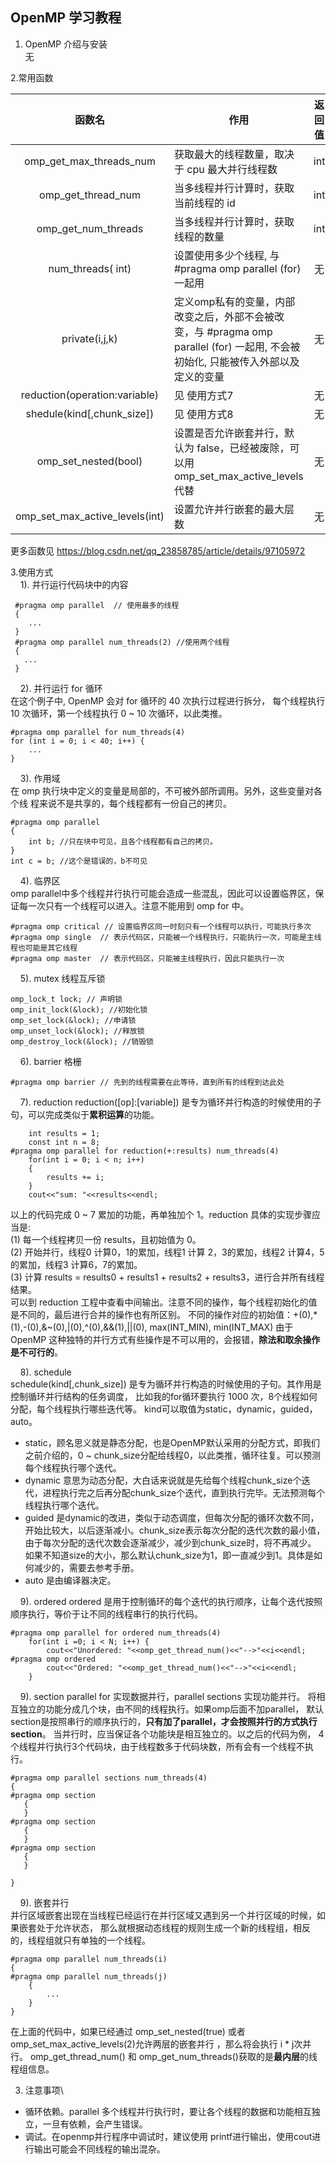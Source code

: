 ## OpenMP 学习教程

1. OpenMP 介绍与安装\
  无
  
2.常用函数

  | 函数名                            |         作用          |   返回值    |
  | :---:                            | ------                | :---:      |
  |  omp_get_max_threads_num | 获取最大的线程数量，取决于 cpu 最大并行线程数|int|
  | omp_get_thread_num | 当多线程并行计算时，获取当前线程的 id |  int|
  |omp_get_num_threads | 当多线程并行计算时，获取线程的数量 | int |
  | num_threads( int)  | 设置使用多少个线程, 与 #pragma omp parallel (for) 一起用 | 无 |
  | private(i,j,k) | 定义omp私有的变量，内部改变之后，外部不会被改变，与 #pragma omp parallel (for) 一起用, 不会被初始化, 只能被传入外部以及定义的变量|无| 
  | reduction(operation:variable) | 见 使用方式7 | 无 | 
  |shedule(kind[,chunk_size])|见 使用方式8 | 无 |
  |omp_set_nested(bool) | 设置是否允许嵌套并行，默认为 false，已经被废除，可以用omp_set_max_active_levels代替| 无|  
  |omp_set_max_active_levels(int)| 设置允许并行嵌套的最大层数| 无|  
  更多函数见 https://blog.csdn.net/qq_23858785/article/details/97105972
  
3.使用方式\
&nbsp;&nbsp;&nbsp; 1). 并行运行代码块中的内容
      
 ````       
  #pragma omp parallel  // 使用最多的线程
  { 
     ...
  }
  #pragma omp parallel num_threads(2) //使用两个线程
  {
    ...
  }
 ````
&nbsp;&nbsp;&nbsp; 2). 并行运行 for 循环\
在这个例子中, OpenMP 会对 for 循环的 40 次执行过程进行拆分，
每个线程执行 10 次循环，第一个线程执行 0 ~ 10 次循环，以此类推。
````
#pragma omp parallel for num_threads(4)
for (int i = 0; i < 40; i++) {
    ...
}
````
&nbsp;&nbsp;&nbsp; 3). 作用域\
在 omp 执行块中定义的变量是局部的，不可被外部所调用。另外，这些变量对各个线
程来说不是共享的，每个线程都有一份自己的拷贝。
````
#pragma omp parallel
{
    int b; //只在块中可见，且各个线程都有自己的拷贝。
}
int c = b; //这个是错误的，b不可见
````
&nbsp;&nbsp;&nbsp; 4). 临界区\
omp parallel中多个线程并行执行可能会造成一些混乱，因此可以设置临界区，保证每一次只有一个线程可以进入。注意不能用到 omp for 中。
````
#pragma omp critical // 设置临界区同一时刻只有一个线程可以执行，可能执行多次
#pragma omp single  // 表示代码区，只能被一个线程执行，只能执行一次，可能是主线程也可能是其它线程
#pragma omp master  // 表示代码区，只能被主线程执行，因此只能执行一次
````
&nbsp;&nbsp;&nbsp; 5). mutex 线程互斥锁
````
omp_lock_t lock; // 声明锁
omp_init_lock(&lock); //初始化锁
omp_set_lock(&lock); //申请锁
omp_unset_lock(&lock); //释放锁
omp_destroy_lock(&lock); //销毁锁
````
&nbsp;&nbsp;&nbsp; 6). barrier 格栅
````
#pragma omp barrier // 先到的线程需要在此等待，直到所有的线程到达此处
````
&nbsp;&nbsp;&nbsp; 7). reduction
reduction([op]:[variable]) 是专为循环并行构造的时候使用的子句，可以完成类似于**累积运算**的功能。
```
    int results = 1;
    const int n = 8;
#pragma omp parallel for reduction(+:results) num_threads(4)
    for(int i = 0; i < n; i++)
    {
        results += i;
    }
    cout<<"sum: "<<results<<endl;
```
以上的代码完成 0 ~ 7 累加的功能，再单独加个 1。reduction 具体的实现步骤应当是:\
(1) 每一个线程拷贝一份 results，且初始值为 0。\
(2) 开始并行，线程0 计算0，1的累加，线程1 计算 2，3的累加，线程2 计算4，5的累加，线程3 计算6，7的累加。\
(3) 计算 results = results0 + results1 + results2 + results3，进行合并所有线程结果。\
可以到 reduction 工程中查看中间输出。注意不同的操作，每个线程初始化的值是不同的，最后进行合并的操作也有所区别。
不同的操作对应的初始值：+(0),*(1),-(0),&~(0),|(0),^(0),&&(1),||(0), max(INT_MIN), min(INT_MAX)
由于 OpenMP 这种独特的并行方式有些操作是不可以用的，会报错，**除法和取余操作是不可行的**。

&nbsp;&nbsp;&nbsp; 8). schedule\
schedule(kind[,chunk_size]) 是专为循环并行构造的时候使用的子句。其作用是控制循环并行结构的任务调度，
比如我的for循环要执行 1000 次，8个线程如何分配，每个线程执行哪些迭代等。
kind可以取值为static，dynamic，guided，auto。
* static，顾名思义就是静态分配，也是OpenMP默认采用的分配方式，即我们之前介绍的，0 ~ chunk_size分配给线程0，以此类推，循环往复。可以预测每个线程执行哪个迭代。
* dynamic 意思为动态分配，大白话来说就是先给每个线程chunk_size个迭代，进程执行完之后再分配chunk_size个迭代，直到执行完毕。无法预测每个线程执行哪个迭代。
* guided 是dynamic的改进，类似于动态调度，但每次分配的循环次数不同，
开始比较大，以后逐渐减小。chunk_size表示每次分配的迭代次数的最小值，
由于每次分配的迭代次数会逐渐减少，减少到chunk_size时，将不再减少。
如果不知道size的大小，那么默认chunk_size为1，即一直减少到1。具体是如何减少的，需要去参考手册。
* auto 是由编译器决定。

&nbsp;&nbsp;&nbsp; 9). ordered
ordered 是用于控制循环的每个迭代的执行顺序，让每个迭代按照顺序执行，等价于让不同的线程串行的执行代码。
```
#pragma omp parallel for ordered num_threads(4)
    for(int i =0; i < N; i++) {
        cout<<"Unordered: "<<omp_get_thread_num()<<"-->"<<i<<endl;
#pragma omp ordered
        cout<<"Ordered: "<<omp_get_thread_num()<<"-->"<<i<<endl;
    }
```

&nbsp;&nbsp;&nbsp; 9). section
parallel for 实现数据并行，parallel sections 实现功能并行。
将相互独立的功能分成几个块，由不同的线程执行。如果omp后面不加parallel，
默认section是按照串行的顺序执行的，**只有加了parallel，才会按照并行的方式执行section**。
当并行时，应当保证各个功能块是相互独立的。以之后的代码为例，
4个线程并行执行3个代码块，由于线程数多于代码块数，所有会有一个线程不执行。
```
#pragma omp parallel sections num_threads(4)
{
#pragma omp section
   {
   }
#pragma omp section
   {
   }
#pragma omp section
   {
   }

} 
```

&nbsp;&nbsp;&nbsp; 9). 嵌套并行\
并行区域嵌套出现在当线程已经运行在并行区域又遇到另一个并行区域的时候，如果嵌套处于允许状态，
那么就根据动态线程的规则生成一个新的线程组，相反的，线程组就只有单独的一个线程。
```
#pragma omp parallel num_threads(i)
{
#pragma omp parallel num_threads(j)
    {
        ...
    }
}
```
在上面的代码中，如果已经通过 omp_set_nested(true) 或者 
omp_set_max_active_levels(2)允许两层的嵌套并行 ，那么将会执行 i * j次并行。
omp_get_thread_num() 和 omp_get_num_threads()获取的是**最内层**的线程组信息。

3. 注意事项\
* 循环依赖。parallel 多个线程并行执行时，要让各个线程的数据和功能相互独立，一旦有依赖，会产生错误。
* 调试。在openmp并行程序中调试时，建议使用 printf进行输出，使用cout进行输出可能会不同线程的输出混杂。
